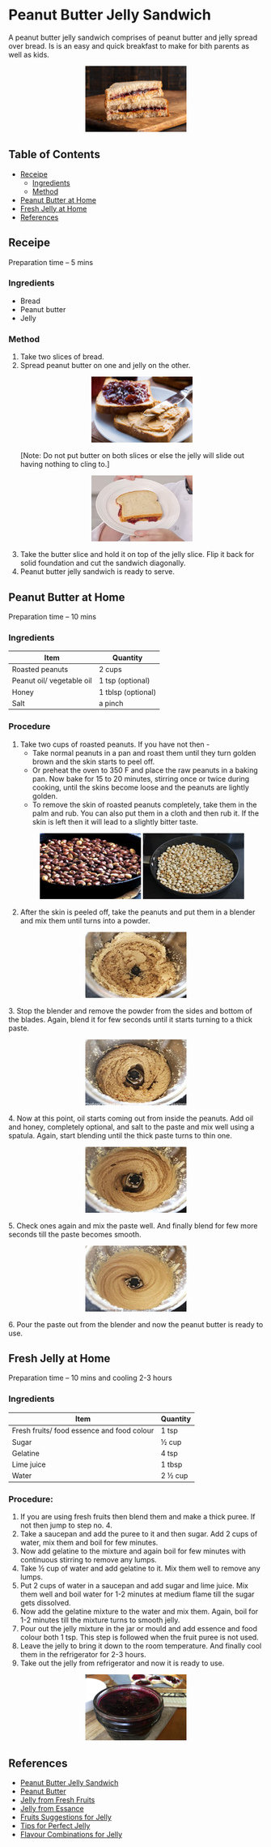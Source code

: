# Peanut Butter Jelly Sandwich

A peanut butter jelly sandwich comprises of peanut butter and jelly spread over bread. Is is an easy and quick breakfast to make for bith parents as well as kids.

<p align="center">
    <img src="./images/peanut_butter_jelly_sandwich.jpg" width="200px" height="130px">
</p>

## Table of Contents
- [Receipe](#receipe)
    - [Ingredients](#ingredients)
    - [Method](#method)
- [Peanut Butter at Home](#peanut-butter-at-home)
- [Fresh Jelly at Home](#fresh-jelly-at-home)
- [References](#references)

## Receipe

Preparation time – 5 mins
### Ingredients
- Bread
- Peanut butter
- Jelly

### Method
1. Take two slices of bread. 
2. Spread peanut butter on one and jelly on the other.
    <p align="center">
        <img src="./images/peanut_butter_and_jelly.jpg" width="200px" height="130px">
    </p>
    [Note: Do not put butter on both slices or else the jelly will slide out having nothing to cling to.]
    <p align="center">
        <img src="./images/split_jelly.png" width="200px" height="130px">
    </p>
4. Take the butter slice and hold it on top of the jelly slice. Flip it back for solid foundation and cut the sandwich diagonally.
5. Peanut butter jelly sandwich is ready to serve.

## Peanut Butter at Home

Preparation time – 10 mins
### Ingredients
|Item| Quantity|
|---|---|
|Roasted peanuts|2 cups|
|Peanut oil/ vegetable oil|1 tsp (optional)|
|Honey| 1 tblsp (optional)|
|Salt| a pinch|
### Procedure
1. Take two cups of roasted peanuts. If you have not then -
    - Take normal peanuts in a pan and roast them until they turn golden brown and the skin starts to peel off.
    - Or preheat the oven to 350 F and place the raw peanuts in a baking pan. Now bake for 15 to 20 minutes, stirring once or twice during cooking, until the skins become loose and the peanuts are lightly golden.
    - To remove the skin of roasted peanuts completely, take them in the palm and rub. You can also put them in a cloth and then rub it. If the skin is left then it will lead to a slightly bitter taste.
    <p align="center">
        <img src="./images/roasted_peanuts.jpg" width="200px" height="130px">
        <img src="./images/skinless_peanuts.jpg" width="200px" height="130px">
    </p>
2. After the skin is peeled off, take the peanuts and put them in a blender and mix them until turns into a powder.
<p align="center">
        <img src="./images/powder_peanut.jpg" width="200px" height="130px">
    </p>
3. Stop the blender and remove the powder from the sides and bottom of the blades. Again, blend it for few seconds until it starts turning to a thick paste.
<p align="center">
        <img src="./images/thick_paste.jpg" width="200px" height="130px">
    </p>
4. Now at this point, oil starts coming out from inside the peanuts. Add oil and honey, completely optional, and salt to the paste and mix well using a spatula. Again, start blending until the thick paste turns to thin one.
<p align="center">
        <img src="./images/sticky_paste.jpg" width="200px" height="130px">
    </p>
5. Check ones again and mix the paste well. And finally blend for few more seconds till the paste becomes smooth.
<p align="center">
        <img src="./images/smooth_paste.jpg" width="200px" height="130px">
    </p>
6. Pour the paste out from the blender and now the peanut butter is ready to use.

## Fresh Jelly at Home
Preparation time – 10 mins and cooling 2-3 hours
### Ingredients
|Item| Quantity|
|---|---|
|Fresh fruits/ food essence and food colour |1 tsp|
|Sugar| ½ cup|
|Gelatine | 4 tsp| 
|Lime juice | 1 tbsp|
|Water | 2 ½ cup|
### Procedure:
1. If you are using fresh fruits then blend them and make a thick puree. If not then jump to step no. 4.
2. Take a saucepan and add the puree to it and then sugar. Add 2 cups of water, mix them and boil for few minutes.
3. Now add gelatine to the mixture and again boil for few minutes with continuous stirring to remove any lumps.
4. Take ½ cup of water and add gelatine to it. Mix them well to remove any lumps.
5. Put 2 cups of water in a saucepan and add sugar and lime juice. Mix them well and boil water for 1-2 minutes at medium flame till the sugar gets dissolved.
6. Now add the gelatine mixture to the water and mix them. Again, boil for 1-2 minutes till the mixture turns to smooth jelly.
7. Pour out the jelly mixture in the jar or mould and add essence and food colour both 1 tsp. This step is followed when the fruit puree is not used.
8. Leave the jelly to bring it down to the room temperature. And finally cool them in the refrigerator for 2-3 hours.
9. Take out the jelly from refrigerator and now it is ready to use. 
<p align="center">
        <img src="./images/jelly.jpeg" width="200px" height="130px">
    </p>

## References

- [Peanut Butter Jelly Sandwich](https://www.youtube.com/watch?v=N9GxhnKO9aA)
- [Peanut Butter](https://www.youtube.com/watch?v=a7Cb9ne-w2M)
- [Jelly from Fresh Fruits](https://www.youtube.com/watch?v=ksssM0T163A)
- [Jelly from Essance](https://www.youtube.com/watch?v=V_7vjw4CDMM)
- [Fruits Suggestions for Jelly](https://www.masterclass.com/articles/how-to-make-easy-homemade-jelly-basic-jelly#what-fruits-can-you-jelly)
- [Tips for Perfect Jelly](https://www.masterclass.com/articles/how-to-make-easy-homemade-jelly-basic-jelly#3-tips-for-making-perfect-homemade-jelly)
- [Flavour Combinations for Jelly](https://www.masterclass.com/articles/how-to-make-easy-homemade-jelly-basic-jelly#3-flavor-combinations-for-homemade-jelly)
